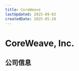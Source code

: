```yaml
---
title: CoreWeave
lastUpdated: 2025-09-03
createdDate: 2025-05-28
---
```


# CoreWeave, Inc.

## 公司信息

<DirectHireCompanyTable state="new-jersey" city="livingston" companyJsonFileName="coreweave" />
